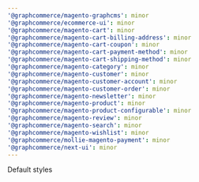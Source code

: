 ```yaml
---
'@graphcommerce/magento-graphcms': minor
'@graphcommerce/ecommerce-ui': minor
'@graphcommerce/magento-cart': minor
'@graphcommerce/magento-cart-billing-address': minor
'@graphcommerce/magento-cart-coupon': minor
'@graphcommerce/magento-cart-payment-method': minor
'@graphcommerce/magento-cart-shipping-method': minor
'@graphcommerce/magento-category': minor
'@graphcommerce/magento-customer': minor
'@graphcommerce/magento-customer-account': minor
'@graphcommerce/magento-customer-order': minor
'@graphcommerce/magento-newsletter': minor
'@graphcommerce/magento-product': minor
'@graphcommerce/magento-product-configurable': minor
'@graphcommerce/magento-review': minor
'@graphcommerce/magento-search': minor
'@graphcommerce/magento-wishlist': minor
'@graphcommerce/mollie-magento-payment': minor
'@graphcommerce/next-ui': minor
---
```


Default styles
